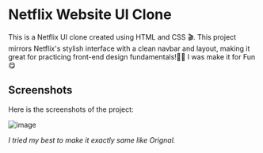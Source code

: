 # Netflix Website UI Clone

This is a Netflix UI clone created using HTML and CSS 🎬. This project mirrors Netflix's stylish interface with a clean navbar and layout, making it great for practicing front-end design fundamentals!🎥✨ I was make it for Fun 😋

## Screenshots

Here is the screenshots of the project:

![image](https://github.com/user-attachments/assets/4ceea833-0ccb-48e5-911a-ad1604e87e40)


*I tried my best to make it exactly same like Orignal.*

